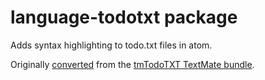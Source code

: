 # language-todotxt package

Adds syntax highlighting to todo.txt files in atom.

Originally [converted](http://atom.io/docs/latest/converting-a-text-mate-bundle) from the [tmTodoTXT TextMate bundle](https://github.com/sideshowcoder/tmTodoTXT).
